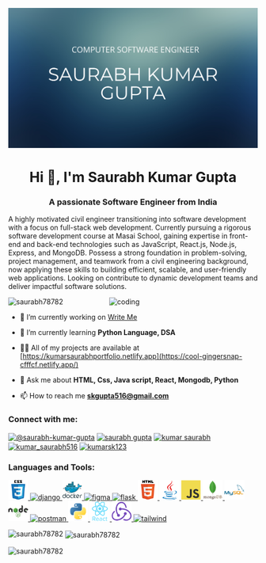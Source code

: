 ![logo](https://github.com/SAURABH78782/SAURABH78782/blob/main/COMPUTER%20SOFTWARE%20ENGINEER%20------------------------------------------------------------------------------------------------%20SAURABH%20KUMAR%20GUPTA-1.png)
<h1 align="center">Hi 👋, I'm Saurabh Kumar Gupta</h1>
<h3 align="center">A passionate Software Engineer from India</h3>
<p>A highly motivated civil engineer transitioning into software development with a focus on full-stack web development. Currently pursuing a rigorous software development course at Masai School, gaining expertise in front-end and back-end technologies such as JavaScript, React.js, Node.js, Express, and MongoDB. Possess a strong foundation in problem-solving, project management, and teamwork from a civil engineering background, now applying these skills to building efficient, scalable, and user-friendly web applications. Looking on contribute to dynamic development teams and deliver impactful software solutions.</p>
<img align="right" alt="coding" width="300" src="https://user-images.githubusercontent.com/55389276/140866485-8fb1c876-9a8f-4d6a-98dc-08c4981eaf70.gif">

<p align="left"> <img src="https://komarev.com/ghpvc/?username=saurabh78782&label=Profile%20views&color=0e75b6&style=flat" alt="saurabh78782" /> </p>

- 🔭 I’m currently working on [Write Me](file:///C:/Users/saurabh%20kumar%20gupta/Desktop/social/index.html)

- 🌱 I’m currently learning **Python Language, DSA**

- 👨‍💻 All of my projects are available at [https://kumarsaurabhportfolio.netlify.app](https://cool-gingersnap-cfffcf.netlify.app/)

- 💬 Ask me about **HTML, Css, Java script, React, Mongodb, Python**

- 📫 How to reach me **skgupta516@gmail.com**

<h3 align="left">Connect with me:</h3>
<p align="left">
<a href="https://codepen.io/@saurabh-kumar-gupta" target="blank"><img align="center" src="https://raw.githubusercontent.com/rahuldkjain/github-profile-readme-generator/master/src/images/icons/Social/codepen.svg" alt="@saurabh-kumar-gupta" height="30" width="40" /></a>
<a href="https://linkedin.com/in/saurabh gupta" target="blank"><img align="center" src="https://raw.githubusercontent.com/rahuldkjain/github-profile-readme-generator/master/src/images/icons/Social/linked-in-alt.svg" alt="saurabh gupta" height="30" width="40" /></a>
<a href="https://fb.com/kumar saurabh" target="blank"><img align="center" src="https://raw.githubusercontent.com/rahuldkjain/github-profile-readme-generator/master/src/images/icons/Social/facebook.svg" alt="kumar saurabh" height="30" width="40" /></a>
<a href="https://instagram.com/kumar_saurabh516" target="blank"><img align="center" src="https://raw.githubusercontent.com/rahuldkjain/github-profile-readme-generator/master/src/images/icons/Social/instagram.svg" alt="kumar_saurabh516" height="30" width="40" /></a>
<a href="https://www.leetcode.com/kumarsk123" target="blank"><img align="center" src="https://raw.githubusercontent.com/rahuldkjain/github-profile-readme-generator/master/src/images/icons/Social/leet-code.svg" alt="kumarsk123" height="30" width="40" /></a>
</p>

<h3 align="left">Languages and Tools:</h3>
<p align="left"> <a href="https://www.w3schools.com/css/" target="_blank" rel="noreferrer"> <img src="https://raw.githubusercontent.com/devicons/devicon/master/icons/css3/css3-original-wordmark.svg" alt="css3" width="40" height="40"/> </a> <a href="https://www.djangoproject.com/" target="_blank" rel="noreferrer"> <img src="https://cdn.worldvectorlogo.com/logos/django.svg" alt="django" width="40" height="40"/> </a> <a href="https://www.docker.com/" target="_blank" rel="noreferrer"> <img src="https://raw.githubusercontent.com/devicons/devicon/master/icons/docker/docker-original-wordmark.svg" alt="docker" width="40" height="40"/> </a> <a href="https://www.figma.com/" target="_blank" rel="noreferrer"> <img src="https://www.vectorlogo.zone/logos/figma/figma-icon.svg" alt="figma" width="40" height="40"/> </a> <a href="https://flask.palletsprojects.com/" target="_blank" rel="noreferrer"> <img src="https://www.vectorlogo.zone/logos/pocoo_flask/pocoo_flask-icon.svg" alt="flask" width="40" height="40"/> </a> <a href="https://www.w3.org/html/" target="_blank" rel="noreferrer"> <img src="https://raw.githubusercontent.com/devicons/devicon/master/icons/html5/html5-original-wordmark.svg" alt="html5" width="40" height="40"/> </a> <a href="https://www.java.com" target="_blank" rel="noreferrer"> <img src="https://raw.githubusercontent.com/devicons/devicon/master/icons/java/java-original.svg" alt="java" width="40" height="40"/> </a> <a href="https://developer.mozilla.org/en-US/docs/Web/JavaScript" target="_blank" rel="noreferrer"> <img src="https://raw.githubusercontent.com/devicons/devicon/master/icons/javascript/javascript-original.svg" alt="javascript" width="40" height="40"/> </a> <a href="https://www.mongodb.com/" target="_blank" rel="noreferrer"> <img src="https://raw.githubusercontent.com/devicons/devicon/master/icons/mongodb/mongodb-original-wordmark.svg" alt="mongodb" width="40" height="40"/> </a> <a href="https://www.mysql.com/" target="_blank" rel="noreferrer"> <img src="https://raw.githubusercontent.com/devicons/devicon/master/icons/mysql/mysql-original-wordmark.svg" alt="mysql" width="40" height="40"/> </a> <a href="https://nodejs.org" target="_blank" rel="noreferrer"> <img src="https://raw.githubusercontent.com/devicons/devicon/master/icons/nodejs/nodejs-original-wordmark.svg" alt="nodejs" width="40" height="40"/> </a> <a href="https://postman.com" target="_blank" rel="noreferrer"> <img src="https://www.vectorlogo.zone/logos/getpostman/getpostman-icon.svg" alt="postman" width="40" height="40"/> </a> <a href="https://www.python.org" target="_blank" rel="noreferrer"> <img src="https://raw.githubusercontent.com/devicons/devicon/master/icons/python/python-original.svg" alt="python" width="40" height="40"/> </a> <a href="https://reactjs.org/" target="_blank" rel="noreferrer"> <img src="https://raw.githubusercontent.com/devicons/devicon/master/icons/react/react-original-wordmark.svg" alt="react" width="40" height="40"/> </a> <a href="https://redux.js.org" target="_blank" rel="noreferrer"> <img src="https://raw.githubusercontent.com/devicons/devicon/master/icons/redux/redux-original.svg" alt="redux" width="40" height="40"/> </a> <a href="https://tailwindcss.com/" target="_blank" rel="noreferrer"> <img src="https://www.vectorlogo.zone/logos/tailwindcss/tailwindcss-icon.svg" alt="tailwind" width="40" height="40"/> </a> </p>

<p><img align="left" src="https://github-readme-stats.vercel.app/api/top-langs?username=saurabh78782&show_icons=true&locale=en&layout=compact" alt="saurabh78782" /></p>

<p>&nbsp;<img align="center" src="https://github-readme-stats.vercel.app/api?username=saurabh78782&show_icons=true&locale=en" alt="saurabh78782" /></p>

<p><img align="center" src="https://github-readme-streak-stats.herokuapp.com/?user=saurabh78782&" alt="saurabh78782" /></p>
